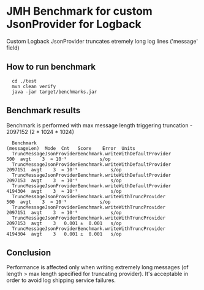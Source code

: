 # JMH Benchmark for custom JsonProvider for Logback

Custom Logback JsonProvider truncates etremely long log lines ('message' field)

## How to run benchmark

      cd ./test
      mvn clean verify
      java -jar target/benchmarks.jar

## Benchmark results

Benchmark is performed with max message length triggering truncation - 2097152 (2 * 1024 * 1024)

      Benchmark                                                   (messageLen)  Mode  Cnt   Score    Error  Units
      TruncMessageJsonProviderBenchmark.writeWithDefaultProvider           500  avgt    3  ≈ 10⁻⁹            s/op
      TruncMessageJsonProviderBenchmark.writeWithDefaultProvider       2097151  avgt    3  ≈ 10⁻⁹            s/op
      TruncMessageJsonProviderBenchmark.writeWithDefaultProvider       2097153  avgt    3  ≈ 10⁻⁹            s/op
      TruncMessageJsonProviderBenchmark.writeWithDefaultProvider       4194304  avgt    3  ≈ 10⁻⁹            s/op
      TruncMessageJsonProviderBenchmark.writeWithTruncProvider             500  avgt    3  ≈ 10⁻⁹            s/op
      TruncMessageJsonProviderBenchmark.writeWithTruncProvider         2097151  avgt    3  ≈ 10⁻⁹            s/op
      TruncMessageJsonProviderBenchmark.writeWithTruncProvider         2097153  avgt    3   0.001 ±  0.001   s/op
      TruncMessageJsonProviderBenchmark.writeWithTruncProvider         4194304  avgt    3   0.001 ±  0.001   s/op

## Conclusion

Performance is affected only when writing extremely long messages (of length > max length specified for truncating provider).
It's acceptable in order to avoid log shipping service failures.
